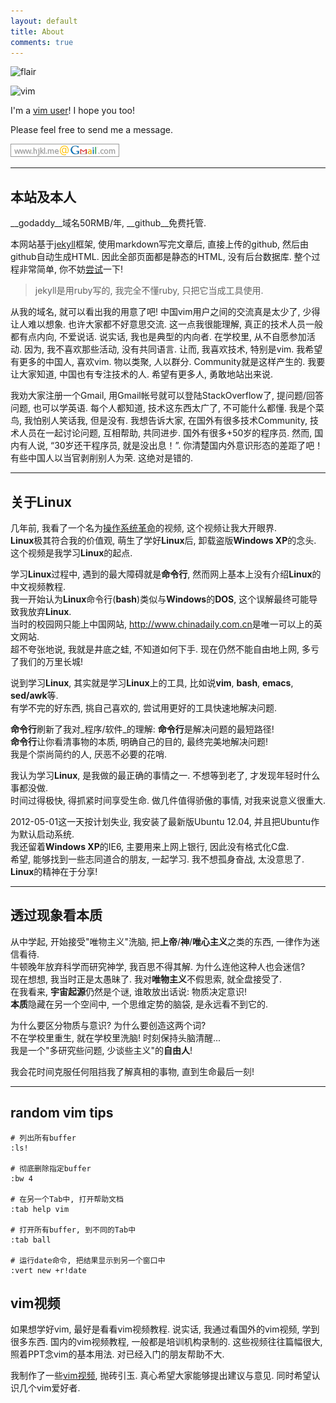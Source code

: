 ```yaml
---
layout: default
title: About
comments: true
---
```


![flair](http://stackexchange.com/users/flair/141612.png)

![vim](http://www.vim.org/images/vim.vialle.love.anim.gif)

I'm a [vim user](http://stackoverflow.com/tags/vim/topusers)! I hope you too!

Please feel free to send me a message.

![gmail](/img/gmail.png)

----

## 本站及本人
__godaddy__域名50RMB/年, __github__免费托管.  

本网站基于[jekyll][1]框架,
使用markdown写完文章后, 直接上传的github, 然后由github自动生成HTML.
因此全部页面都是静态的HTML, 没有后台数据库.
整个过程非常简单, 你不妨[尝试][1]一下!

> jekyll是用ruby写的, 我完全不懂ruby, 只把它当成工具使用.

从我的域名, 就可以看出我的用意了吧! 中国vim用户之间的交流真是太少了,  少得让人难以想象. 
也许大家都不好意思交流. 这一点我很能理解, 真正的技术人员一般都有点内向, 不爱说话. 
说实话,  我也是典型的内向者. 在学校里, 从不自愿参加活动. 因为, 我不喜欢那些活动, 没有共同语言. 
让而, 我喜欢技术, 特别是vim. 我希望有更多的中国人, 喜欢vim. 物以类聚, 人以群分. Community就是这样产生的. 
我要让大家知道,  中国也有专注技术的人. 希望有更多人, 勇敢地站出来说.

我劝大家注册一个Gmail, 用Gmail帐号就可以登陆StackOverflow了, 提问题/回答问题, 也可以学英语. 
每个人都知道, 技术这东西太广了, 不可能什么都懂. 我是个菜鸟, 我怕别人笑话我, 但是没有.
我想告诉大家, 在国外有很多技术Community, 技术人员在一起讨论问题, 互相帮助, 共同进步. 
国外有很多+50岁的程序员. 然而, 国内有人说, “30岁还干程序员, 就是没出息！”. 
你清楚国内外意识形态的差距了吧！有些中国人以当官剥削别人为荣. 这绝对是错的. 

----

## 关于**Linux**
几年前, 我看了一个名为[操作系统革命][2]的视频, 这个视频让我大开眼界.  
**Linux**极其符合我的价值观, 萌生了学好**Linux**后, 卸载盗版**Windows XP**的念头.  
这个视频是我学习**Linux**的起点.

学习**Linux**过程中, 遇到的最大障碍就是**命令行**, 然而网上基本上没有介绍**Linux**的中文视频教程.  
我一开始认为**Linux**命令行(**bash**)类似与**Windows**的**DOS**, 这个误解最终可能导致我放弃**Linux**.  
当时的校园网只能上中国网站, <http://www.chinadaily.com.cn>是唯一可以上的英文网站.  
超不夸张地说, 我就是井底之蛙, 不知道如何下手. 现在仍然不能自由地上网, 多亏了我们的万里长城!

说到学习**Linux**, 其实就是学习**Linux**上的工具, 比如说**vim**, **bash**, **emacs**, **sed/awk**等.  
有学不完的好东西, 挑自己喜欢的, 尝试用更好的工具快速地解决问题.  

**命令行**刷新了我对_程序/软件_的理解: **命令行**是解决问题的最短路径!  
**命令行**让你看清事物的本质, 明确自己的目的, 最终完美地解决问题!  
我是个崇尚简约的人, 厌恶不必要的花哨.

我认为学习**Linux**, 是我做的最正确的事情之一. 不想等到老了, 才发现年轻时什么事都没做.  
时间过得极快, 得抓紧时间享受生命. 做几件值得骄傲的事情, 对我来说意义很重大.

2012-05-01这一天按计划失业, 我安装了最新版Ubuntu 12.04, 并且把Ubuntu作为默认启动系统.  
我还留着**Windows XP**的IE6, 主要用来上网上银行, 因此没有格式化C盘.  
希望, 能够找到一些志同道合的朋友, 一起学习. 我不想孤身奋战, 太没意思了.  
**Linux**的精神在于分享!

----

## 透过现象看本质
从中学起, 开始接受"唯物主义"洗脑, 把**上帝**/**神**/**唯心主义**之类的东西, 一律作为迷信看待.  
牛顿晚年放弃科学而研究神学, 我百思不得其解. 为什么连他这种人也会迷信?  
现在想想, 我当时正是太愚昧了. 我对**唯物主义**不假思索, 就全盘接受了.  
在我看来, **宇宙起源**仍然是个谜, 谁敢放出话说: 物质决定意识!  
**本质**隐藏在另一个空间中, 一个思维定势的脑袋, 是永远看不到它的.  

为什么要区分物质与意识? 为什么要创造这两个词?   
不在学校里重生, 就在学校里洗脑! 时刻保持头脑清醒...  
我是一个"多研究些问题, 少谈些主义"的**自由人**!

我会花时间克服任何阻挡我了解真相的事物, 直到生命最后一刻!

----

## random vim tips

    # 列出所有buffer
    :ls!

    # 彻底删除指定buffer
    :bw 4

    # 在另一个Tab中, 打开帮助文档
    :tab help vim

    # 打开所有buffer, 到不同的Tab中
    :tab ball

    # 运行date命令, 把结果显示到另一个窗口中
    :vert new +r!date

## vim视频

如果想学好vim, 最好是看看vim视频教程.
说实话, 我通过看国外的vim视频, 学到很多东西.
国内的vim视频教程, 一般都是培训机构录制的.
这些视频往往篇幅很大, 照着PPT念vim的基本用法.
对已经入门的朋友帮助不大.

我制作了一些[vim视频][3], 抛砖引玉.
真心希望大家能够提出建议与意见.
同时希望认识几个vim爱好者.


[1]: http://hjkl.me/github/2012/05/29/jekyll.html
[2]: http://www.tudou.com/programs/view/Nbz3C92uFuQ/
[3]: http://hjkl.me/vim/2012/06/14/vim-plugin.html

